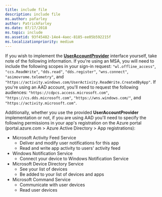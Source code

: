 ```yaml
---
title: include file
description: include file
ms.author: pafarley
author: PatrickFarley
ms.date: 07/17/2018
ms.topic: include
ms.assetid: 93f45482-14e4-4aec-8185-ee05b592215f
ms.localizationpriority: medium
---
```


If you wish to implement the **[UserAccountProvider](https://docs.microsoft.com/java/api/com.microsoft.connecteddevices.core._user_account_provider)** interface yourself, take note of the following information. If you're using an MSA, you will need to include the following scopes in your sign-in request: `"wl.offline_access"`, `"ccs.ReadWrite"`, `"dds.read"`, `"dds.register"`, `"wns.connect"`, `"asimovrome.telemetry"`, and `"https://activity.windows.com/UserActivity.ReadWrite.CreatedByApp"`. If you're using an AAD account, you'll need to request the following audiences: `"https://cdpcs.access.microsoft.com"`, `"https://cs.dds.microsoft.com"`, `"https://wns.windows.com/"`, and `"https://activity.microsoft.com"`.

Additionally, whether you use the provided **UserAccountProvider** implementation or not, if you are using AAD you'll need to specify the following permissions in your app's registration on the Azure portal (portal.azure.com > Azure Active Directory > App registrations): 
* Microsoft Activity Feed Service 
  * Deliver and modify user notifications for this app
  * Read and write app activity to users' activity feed
* Windows Notification Service
  * Connect your device to Windows Notification Service 
* Microsoft Device Directory Service
  * See your list of devices
  * Be added to your list of devices and apps 
* Microsoft Command Service
  * Communicate with user devices
  * Read user devices

